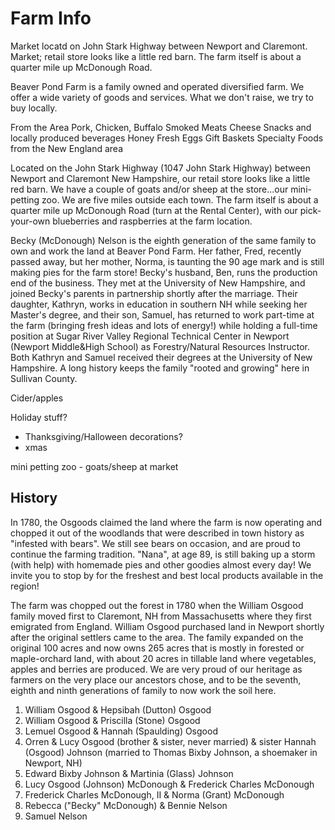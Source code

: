 # Farm Info

Market locatd on John Stark Highway between Newport and Claremont. Market; retail store looks like a little red barn. The farm itself is about a quarter mile up McDonough Road.

Beaver Pond Farm is a family owned and operated diversified farm.
We offer a wide variety of goods and services.
What we don't raise, we try to buy locally.

From the Area
Pork, Chicken, Buffalo
Smoked Meats
Cheese
Snacks and locally produced beverages
Honey
Fresh Eggs
Gift Baskets
Specialty Foods from the New England area

Located on the John Stark Highway (1047 John Stark Highway) between Newport and Claremont New Hampshire, our retail store looks like a little red barn. We have a couple of goats and/or sheep at the store...our mini-petting zoo. We are five miles outside each town. The farm itself is about a quarter mile up McDonough Road (turn at the Rental Center), with our pick-your-own blueberries and raspberries at the farm location.

Becky (McDonough) Nelson is the eighth generation of the same family to own and work the land at Beaver Pond Farm. Her father, Fred, recently passed away, but her mother, Norma, is taunting the 90 age mark and is still making pies for the farm store! Becky's husband, Ben, runs the production end of the business. They met at the University of New Hampshire, and joined Becky's parents in partnership shortly after the marriage. Their daughter, Kathryn, works in education in southern NH while seeking her Master's degree, and their son, Samuel, has returned to work part-time at the farm (bringing fresh ideas and lots of energy!) while holding a full-time position at Sugar River Valley Regional Technical Center in Newport (Newport Middle&High School) as Forestry/Natural Resources Instructor. Both Kathryn and Samuel received their degrees at the University of New Hampshire. A long history keeps the family "rooted and growing" here in Sullivan County.

Cider/apples

Holiday stuff?
- Thanksgiving/Halloween decorations?
- xmas

mini petting zoo - goats/sheep at market

## History

In 1780, the Osgoods claimed the land where the farm is now operating and chopped it out of the woodlands that were described in town history as "infested with bears". We still see bears on occasion, and are proud to continue the farming tradition. "Nana", at age 89, is still baking up a storm (with help) with homemade pies and other goodies almost every day! We invite you to stop by for the freshest and best local products available in the region!

The farm was chopped out the forest in 1780 when the William Osgood family moved first to Claremont, NH from Massachusetts where they first emigrated from England. William Osgood purchased land in Newport shortly after the original settlers came to the area. The family expanded on the original 100 acres and now owns 265 acres that is mostly in forested or maple-orchard land, with about 20 acres in tillable land where vegetables, apples and berries are produced. We are very proud of our heritage as farmers on the very place our ancestors chose, and to be the seventh, eighth and ninth generations of family to now work the soil here.
1. William Osgood & Hepsibah (Dutton) Osgood
2. William Osgood & Priscilla (Stone) Osgood
3. Lemuel Osgood & Hannah (Spaulding) Osgood
4. Orren & Lucy Osgood (brother & sister, never married) & sister Hannah (Osgood) Johnson (married to Thomas Bixby Johnson, a shoemaker in Newport, NH)
5. Edward Bixby Johnson  & Martinia (Glass) Johnson
6. Lucy Osgood (Johnson) McDonough & Frederick Charles McDonough
7. Frederick Charles McDonough, II & Norma (Grant) McDonough
8. Rebecca ("Becky" McDonough) & Bennie Nelson
9. Samuel Nelson